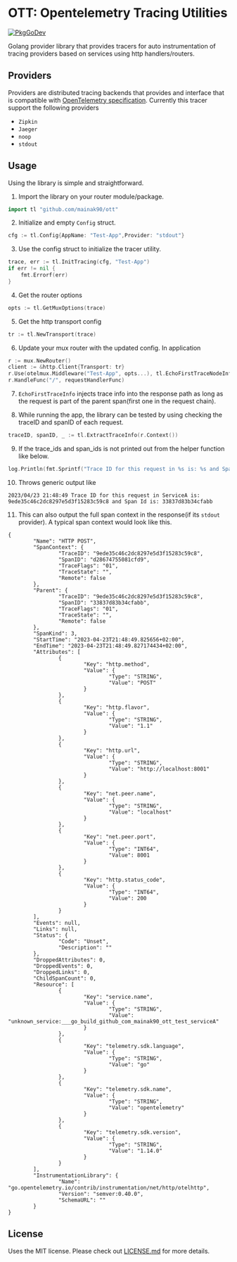 # OTT: Opentelemetry Tracing Utilities
[![PkgGoDev](https://pkg.go.dev/badge/github.com/mainak90/ott)](https://pkg.go.dev/github.com/mainak90/ott)

Golang provider library that provides tracers for auto instrumentation of tracing providers based on services using http handlers/routers.

## Providers
Providers are distributed tracing backends that provides and interface that is compatible with [OpenTelemetry specification](https://opentelemetry.io/docs/reference/specification/). 
Currently this tracer support the following providers
* `Zipkin`
* `Jaeger`
* `noop`
* `stdout`

## Usage
Using the library is simple and straightforward.
1. Import the library on your router module/package.
```go
import tl "github.com/mainak90/ott"
```
2. Initialize and empty `Config` struct.
```go
cfg := tl.Config{AppName: "Test-App",Provider: "stdout"}
```

3. Use the config struct to initialize the tracer utility.
```go
trace, err := tl.InitTracing(cfg, "Test-App")
if err != nil {
	fmt.Errorf(err)
}
```

4. Get the router options
```go
opts := tl.GetMuxOptions(trace)
```

5. Get the http transport config
```go
tr := tl.NewTransport(trace)
```

6. Update your mux router with the updated config. In application
```go
r := mux.NewRouter()
client := &http.Client{Transport: tr}
r.Use(otelmux.Middleware("Test-App", opts...), tl.EchoFirstTraceNodeInfo(trace.Propagator))
r.HandleFunc("/", requestHandlerFunc)
```

7. `EchoFirstTraceInfo` injects trace info into the response path as long as the request is part of the parent span(first one in the request chain).

8. While running the app, the library can be tested by using checking the traceID and spanID of each request.
```go
traceID, spanID, _ := tl.ExtractTraceInfo(r.Context())
```

9. If the trace_ids and span_ids is not printed out from the helper function like below.
```go
log.Println(fmt.Sprintf("Trace ID for this request in %s is: %s and Span Id is: %s", "Test-App", traceID, spanID))
```

10. Throws generic output like
```azure
2023/04/23 21:48:49 Trace ID for this request in ServiceA is: 9ede35c46c2dc8297e5d3f15283c59c8 and Span Id is: 33837d83b34cfabb
```

11. This can also output the full span context in the response(if its `stdout` provider). A typical span context would look like this.
```azure
{
        "Name": "HTTP POST",
        "SpanContext": {
                "TraceID": "9ede35c46c2dc8297e5d3f15283c59c8",
                "SpanID": "d28674755081cfd9",
                "TraceFlags": "01",
                "TraceState": "",
                "Remote": false
        },
        "Parent": {
                "TraceID": "9ede35c46c2dc8297e5d3f15283c59c8",
                "SpanID": "33837d83b34cfabb",
                "TraceFlags": "01",
                "TraceState": "",
                "Remote": false
        },
        "SpanKind": 3,
        "StartTime": "2023-04-23T21:48:49.825656+02:00",
        "EndTime": "2023-04-23T21:48:49.827174434+02:00",
        "Attributes": [
                {
                        "Key": "http.method",
                        "Value": {
                                "Type": "STRING",
                                "Value": "POST"
                        }
                },
                {
                        "Key": "http.flavor",
                        "Value": {
                                "Type": "STRING",
                                "Value": "1.1"
                        }
                },
                {
                        "Key": "http.url",
                        "Value": {
                                "Type": "STRING",
                                "Value": "http://localhost:8001"
                        }
                },
                {
                        "Key": "net.peer.name",
                        "Value": {
                                "Type": "STRING",
                                "Value": "localhost"
                        }
                },
                {
                        "Key": "net.peer.port",
                        "Value": {
                                "Type": "INT64",
                                "Value": 8001
                        }
                },
                {
                        "Key": "http.status_code",
                        "Value": {
                                "Type": "INT64",
                                "Value": 200
                        }
                }
        ],
        "Events": null,
        "Links": null,
        "Status": {
                "Code": "Unset",
                "Description": ""
        },
        "DroppedAttributes": 0,
        "DroppedEvents": 0,
        "DroppedLinks": 0,
        "ChildSpanCount": 0,
        "Resource": [
                {
                        "Key": "service.name",
                        "Value": {
                                "Type": "STRING",
                                "Value": "unknown_service:___go_build_github_com_mainak90_ott_test_serviceA"
                        }
                },
                {
                        "Key": "telemetry.sdk.language",
                        "Value": {
                                "Type": "STRING",
                                "Value": "go"
                        }
                },
                {
                        "Key": "telemetry.sdk.name",
                        "Value": {
                                "Type": "STRING",
                                "Value": "opentelemetry"
                        }
                },
                {
                        "Key": "telemetry.sdk.version",
                        "Value": {
                                "Type": "STRING",
                                "Value": "1.14.0"
                        }
                }
        ],
        "InstrumentationLibrary": {
                "Name": "go.opentelemetry.io/contrib/instrumentation/net/http/otelhttp",
                "Version": "semver:0.40.0",
                "SchemaURL": ""
        }
}

```

## License
Uses the MIT license. Please check out [LICENSE.md](./LICENSE.md) for more details. 